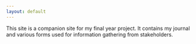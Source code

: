 ```yaml
---
layout: default
---
```


This site is a companion site for my final year project. It contains my journal and various forms used for information gathering from stakeholders.
